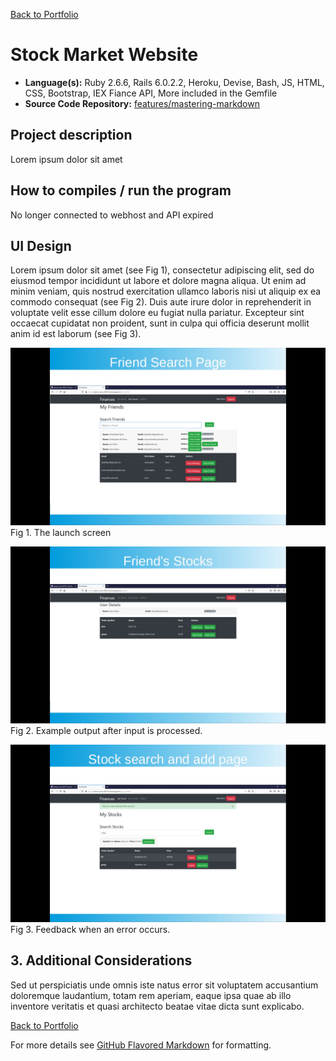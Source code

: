 [Back to Portfolio](./)

Stock Market Website
===============

-   **Language(s):** Ruby 2.6.6, Rails 6.0.2.2, Heroku, Devise, Bash, JS, HTML, CSS, Bootstrap, IEX Fiance API, More included in the Gemfile
-   **Source Code Repository:** [features/mastering-markdown](https://guides.github.com/features/mastering-markdown/)  

## Project description

Lorem ipsum dolor sit amet

## How to compiles / run the program

No longer connected to webhost and API expired

## UI Design

Lorem ipsum dolor sit amet (see Fig 1), consectetur adipiscing elit, sed do eiusmod tempor incididunt ut labore et dolore magna aliqua. Ut enim ad minim veniam, quis nostrud exercitation ullamco laboris nisi ut aliquip ex ea commodo consequat (see Fig 2). Duis aute irure dolor in reprehenderit in voluptate velit esse cillum dolore eu fugiat nulla pariatur. Excepteur sint occaecat cupidatat non proident, sunt in culpa qui officia deserunt mollit anim id est laborum (see Fig 3).

![screenshot](images/friendsearch.jpg )
Fig 1. The launch screen

![screenshot](images/friendstock.jpg)
Fig 2. Example output after input is processed.

![screenshot](images/stocksearch.jpg)
Fig 3. Feedback when an error occurs.

## 3. Additional Considerations

Sed ut perspiciatis unde omnis iste natus error sit voluptatem accusantium doloremque laudantium, totam rem aperiam, eaque ipsa quae ab illo inventore veritatis et quasi architecto beatae vitae dicta sunt explicabo. 

[Back to Portfolio](./)

For more details see [GitHub Flavored Markdown](https://guides.github.com/features/mastering-markdown/) for formatting.

